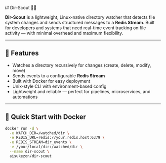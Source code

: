 i# Dir-Scout 🕵️‍♂️

**Dir-Scout** is a lightweight, Linux-native directory watcher that detects file system changes and sends structured messages to a **Redis Stream**. Built for developers and systems that need real-time event tracking on file activity — with minimal overhead and maximum flexibility.

---

## 🚀 Features

- Watches a directory recursively for changes (create, delete, modify, move)
- Sends events to a configurable **Redis Stream**
- Built with Docker for easy deployment
- Unix-style CLI with environment-based config
- Lightweight and reliable — perfect for pipelines, microservices, and automations

---

## 🐳 Quick Start with Docker

```bash
docker run -d \
  -e WATCH_DIR=/watched/dir \
  -e REDIS_URL=redis://your.redis.host:6379 \
  -e REDIS_STREAM=dir_events \
  -v /your/local/dir:/watched/dir \
  --name dir-scout \
  aisukezon/dir-scout
```
